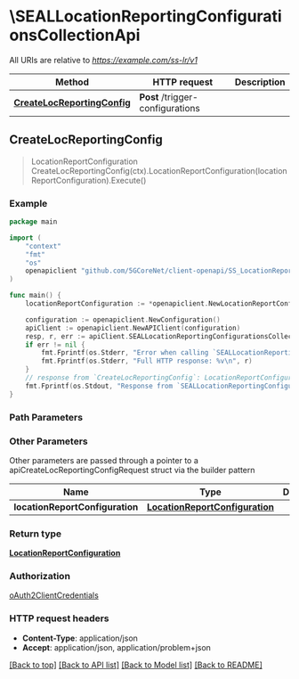 # \SEALLocationReportingConfigurationsCollectionApi

All URIs are relative to *https://example.com/ss-lr/v1*

Method | HTTP request | Description
------------- | ------------- | -------------
[**CreateLocReportingConfig**](SEALLocationReportingConfigurationsCollectionApi.md#CreateLocReportingConfig) | **Post** /trigger-configurations | 



## CreateLocReportingConfig

> LocationReportConfiguration CreateLocReportingConfig(ctx).LocationReportConfiguration(locationReportConfiguration).Execute()





### Example

```go
package main

import (
    "context"
    "fmt"
    "os"
    openapiclient "github.com/5GCoreNet/client-openapi/SS_LocationReporting"
)

func main() {
    locationReportConfiguration := *openapiclient.NewLocationReportConfiguration("ValServerId_example", openapiclient.ValTargetUe{Interface{}: new(interface{})}) // LocationReportConfiguration | 

    configuration := openapiclient.NewConfiguration()
    apiClient := openapiclient.NewAPIClient(configuration)
    resp, r, err := apiClient.SEALLocationReportingConfigurationsCollectionApi.CreateLocReportingConfig(context.Background()).LocationReportConfiguration(locationReportConfiguration).Execute()
    if err != nil {
        fmt.Fprintf(os.Stderr, "Error when calling `SEALLocationReportingConfigurationsCollectionApi.CreateLocReportingConfig``: %v\n", err)
        fmt.Fprintf(os.Stderr, "Full HTTP response: %v\n", r)
    }
    // response from `CreateLocReportingConfig`: LocationReportConfiguration
    fmt.Fprintf(os.Stdout, "Response from `SEALLocationReportingConfigurationsCollectionApi.CreateLocReportingConfig`: %v\n", resp)
}
```

### Path Parameters



### Other Parameters

Other parameters are passed through a pointer to a apiCreateLocReportingConfigRequest struct via the builder pattern


Name | Type | Description  | Notes
------------- | ------------- | ------------- | -------------
 **locationReportConfiguration** | [**LocationReportConfiguration**](LocationReportConfiguration.md) |  | 

### Return type

[**LocationReportConfiguration**](LocationReportConfiguration.md)

### Authorization

[oAuth2ClientCredentials](../README.md#oAuth2ClientCredentials)

### HTTP request headers

- **Content-Type**: application/json
- **Accept**: application/json, application/problem+json

[[Back to top]](#) [[Back to API list]](../README.md#documentation-for-api-endpoints)
[[Back to Model list]](../README.md#documentation-for-models)
[[Back to README]](../README.md)

